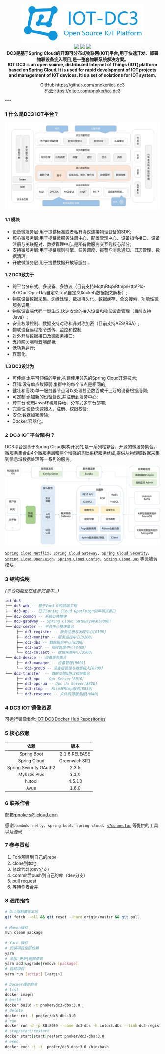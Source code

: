 <p align="center">
	<img src="./dc3/images/iot-dc3-logo.png" width="400""><br>
	<a><img src="https://img.shields.io/badge/JDK-1.8-yellow.svg"></a>
    <a><img src="https://img.shields.io/github/issues/pnoker/iot-dc3.svg"></a>
	<a target="_blank" href="https://github.com/pnoker/iot-dc3/blob/master/LICENSE">
		<img src="https://img.shields.io/github/license/pnoker/iot-dc3.svg" >
	</a><br>
	<strong>DC3是基于Spring Cloud的开源可分布式物联网(IOT)平台,用于快速开发、部署物联设备接入项目,是一整套物联系统解决方案。<br>IOT DC3 is an open source, distributed Internet of Things (IOT) platform based on Spring Cloud. It is used for rapid development of IOT projects and management of IOT devices. It is a set of solutions for IOT system.</strong>
</p> 
<p align="center">
    <span>GitHub:</span><a target="_blank" href="https://github.com/pnoker/iot-dc3">https://github.com/pnoker/iot-dc3</a><br>
    <span>码云:</span><a target="_blank" href="https://gitee.com/pnoker/iot-dc3">https://gitee.com/pnoker/iot-dc3</a><br>
</p>
---

 ### 1 什么是DC3 IOT平台？

 ![iot-dc3-architecture](dc3/images/iot-dc3-architecture1.jpg)

 #### 1.1 模块

 * 设备微服务层:用于提供标准或者私有协议连接物理设备的SDK;
 * 核心微服务层:用于提供微服务注册中心、配置管理中心、设备指令接口、设备注册与关联配对、数据管理中心,是所有微服务交互的核心部分;
 * 支持微服务层:用于提供规则引擎、任务调度、报警与消息通知、日志管理、数据清理;
 * 开放微服务层:用于提供数据开放等服务...

  #### 1.2 DC3致力于

 * 跨平台分布式、多设备、多协议（目前支持Mqtt\Rtsp\Rtmp\Http\Plc-S7\Opc\Opc-Ua\自定义Tcp\自定义Socket\数据报文解析）;
 * 物联设备数据采集、边缘处理、数据持久化、数据缓存、全文搜索、功能性微服务调用;
 * 物联设备端代码一键生成,快速安全的接入设备和物联设备管理（目前支持Java）;
 * 安全权限控制、数据支持对称和非对称加密（目前支持AES\RSA）;
 * 物联设备远程指令透传、监控和控制;
 * 对外开放数据接口及微服务接口;
 * 支持网关端和云端部署;
 * 低功耗运行;
 * 容器化。

 #### 1.3 DC3设计为

* 可伸缩:水平可伸缩的平台,构建使用领先的Spring Cloud开源技术;
* 容错:没有单点故障弱,集群中的每个节点是相同的;
* 健壮和高效:单一服务器节点可以处理甚至数百成千上万的设备根据用例;
* 可定制:添加新的设备协议,并注册到服务中心;
* 跨平台:使用Java环境可异地、分布式多平台部署;
* 完善性:设备快速接入、注册、权限校验;
* 安全:数据加密传输;
* Docker:容器化。

### 2 DC3 IOT平台架构？

DC3平台是基于Spring Cloud架构开发的,是一系列松耦合、开源的微服务集合。
微服务集合由4个微服务层和两个增强的基础系统服务组成,提供从物理域数据采集到信息域数据处理等一系列的服务。

![iot-dc3-architecture](dc3/images/iot-dc3-architecture2.jpg)

[`Spring Cloud Netflix`](https://cloud.spring.io/spring-cloud-netflix)、[`Spring Cloud Gateway`](https://cloud.spring.io/spring-cloud-gateway)、[`Spring Cloud Security`](https://cloud.spring.io/spring-cloud-security)、[`Spring Cloud OpenFeign`](https://cloud.spring.io/spring-cloud-openfeign)、[`Spring Cloud Config`](https://cloud.spring.io/spring-cloud-config)、[`Spring Cloud Bus`](https://cloud.spring.io/spring-cloud-bus) 等微服务模块。

### 3 结构说明

*(平台功能正在逐步完善中...)* 

```lua
iot-dc3 
├── dc3-web -- 基于Vue3.0的前端工程
├── dc3-api -- 已于Spring Cloud OpenFeign的声明式接口
├── dc3-common -- 系统公共模块 
├── dc3-gateway -- Spring Cloud Gateway网关[8000]
└── dc3-center -- 平台中心模块集合
     ├── dc3-register -- 服务注册与发现中心[8100]
     ├── dc3-monitor -- 服务监控中心[8200]
     ├── dc3-dbs -- 数据服务中心[8300]
     ├── dc3-auth -- 授权管理中心[8400]
     └── dc3-collect -- 数据采集中心[8500]
└── dc3-device -- 设备服务集合
     ├── dc3-manager -- 设备管理[8600]
     └── dc3-group -- 设备组管理与数据接入[8700]
└── dc3-transfer  -- 数据交换&协议模块集合
     ├── dc3-opc -- Opc Server[8810]
     ├── dc3-opc-ua -- Opc Ua Server[8820]
     ├── dc3-rtmp -- Rtsp转Rtmp服务[8830]
	 └── dc3-resource -- 文件资源服务器[8840]
```

### 4 DC3 IOT 镜像资源

可运行镜像集合:[IOT DC3 Docker Hub Repositories](https://hub.docker.com/u/pnoker)

### 5 核心依赖

|          依赖          |     版本      |
| :--------------------: | :-----------: |
|      Spring Boot       | 2.1.6.RELEASE |
|      Spring Cloud      | Greenwich.SR1 |
| Spring Security OAuth2 |     2.3.5     |
|      Mybatis Plus      |     3.1.0     |
|         hutool         |    4.5.13     |
|          Avue          |     1.6.0     |

### 6 联系作者

邮箱:pnokers@icloud.com

感谢:`lombok`、`netty`、`spring boot`、`spring cloud`、[`s7connector`](https://github.com/s7connector/s7connector) 等提供的工具以及源码

### 7 参与贡献

1. Fork项目到自己的repo
2. clone到本地
3. 修改代码(dev分支)
4. commit后push到自己的库（dev分支）
5.  pull request
6. 等待作者合并

### 8 通用指令

```bash
# Git强制覆盖本地
git fetch --all && git reset --hard origin/master && git pull

# Maven操作
mvn clean package

# Yarn 操作
# 安装项目全部依赖
yarn
# 添加|更新|删除依赖
yarn add|upgrade|remove [package]
# 启动项目
yarn run [script] [<args>]

# Docker操作命令
# list
docker images
# build
docker build -t pnoker/dc3-dbs:3.0 .
# delete
docker rmi -f pnoker/dc3-dbs:3.0
# run
docker run -d -p 80:8080 --name dc3-dbs -h iotdc3.dbs --link dc3-register:iotdc3.register  pnoker/dc3-dbs:3.0
# stop/start/restart
docker start|start|restart pnoker/dc3-dbs:3.0
# exec
docker exec -i -t  pnoker/dc3-dbs:3.0 /bin/bash
```